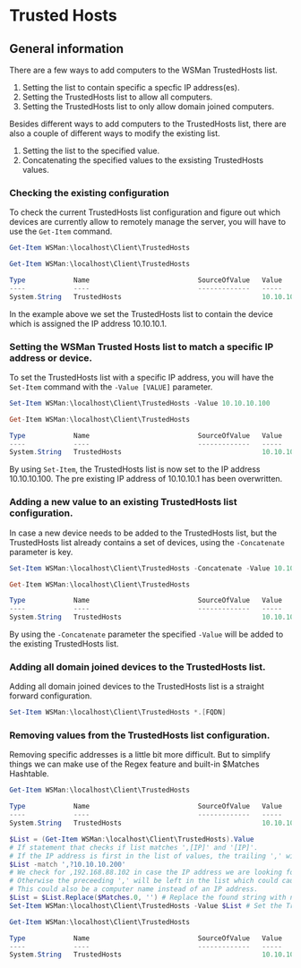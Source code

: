 # Trusted Hosts
## General information
There are a few ways to add computers to the WSMan TrustedHosts list.
1. Setting the list to contain specific a specfic IP address(es).
2. Setting the TrustedHosts list to allow all computers.
3. Setting the TrustedHosts list to only allow domain joined computers.

Besides different ways to add computers to the TrustedHosts list, there are also a couple of different ways to modify the existing list.
1. Setting the list to the specified value.
2. Concatenating the specified values to the exsisting TrustedHosts values.

### Checking the existing configuration
To check the current TrustedHosts list configuration and figure out which devices are currently allow to remotely manage the server, you will have to use the `Get-Item` command.
```PowerShell
Get-Item WSMan:\localhost\Client\TrustedHosts

Get-Item WSMan:\localhost\Client\TrustedHosts

Type            Name                           SourceOfValue   Value
----            ----                           -------------   -----
System.String   TrustedHosts                                   10.10.10.1
```
In the example above we set the TrustedHosts list to contain the device which is assigned the IP address 10.10.10.1.

### Setting the WSMan Trusted Hosts list to match a specific IP address or device.
To set the TrustedHosts list with a specific IP address, you will have the `Set-Item` command with the `-Value [VALUE]` parameter.
```PowerShell
Set-Item WSMan:\localhost\Client\TrustedHosts -Value 10.10.10.100

Get-Item WSMan:\localhost\Client\TrustedHosts

Type            Name                           SourceOfValue   Value
----            ----                           -------------   -----
System.String   TrustedHosts                                   10.10.10.100
```
By using `Set-Item`, the TrustedHosts list is now set to the IP address 10.10.10.100.
The pre existing IP address of 10.10.10.1 has been overwritten.

### Adding a new value to an existing TrustedHosts list configuration.
In case a new device needs to be added to the TrustedHosts list, but the TrustedHosts list already contains a set of devices, using the `-Concatenate` parameter is key.
```PowerShell
Set-Item WSMan:\localhost\Client\TrustedHosts -Concatenate -Value 10.10.10.200

Get-Item WSMan:\localhost\Client\TrustedHosts

Type            Name                           SourceOfValue   Value
----            ----                           -------------   -----
System.String   TrustedHosts                                   10.10.10.100,10.10.10.200
```
By using the `-Concatenate` parameter the specified `-Value` will be added to the existing TrustedHosts list.

### Adding all domain joined devices to the TrustedHosts list.
Adding all domain joined devices to the TrustedHosts list is a straight forward configuration.
```PowerShell
Set-Item WSMan:\localhost\Client\TrustedHosts *.[FQDN]
```

### Removing values from the TrustedHosts list configuration.
Removing specific addresses is a little bit more difficult.
But to simplify things we can make use of the Regex feature and built-in $Matches Hashtable.
```PowerShell
Get-Item WSMan:\localhost\Client\TrustedHosts

Type            Name                           SourceOfValue   Value
----            ----                           -------------   -----
System.String   TrustedHosts                                   10.10.10.100,10.10.10.200

$List = (Get-Item WSMan:\localhost\Client\TrustedHosts).Value
# If statement that checks if list matches ',[IP]' and '[IP]'. 
# If the IP address is first in the list of values, the trailing ',' will have to be removed.
$List -match ',?10.10.10.200'
# We check for ,192.168.88.102 in case the IP address we are looking for is not the only IP address in the list.
# Otherwise the preceeding ',' will be left in the list which could cause problems. 
# This could also be a computer name instead of an IP address.
$List = $List.Replace($Matches.0, '') # Replace the found string with nothing.
Set-Item WSMan:\localhost\Client\TrustedHosts -Value $List # Set the TrustedHosts list to match our edited list.

Get-Item WSMan:\localhost\Client\TrustedHosts

Type            Name                           SourceOfValue   Value
----            ----                           -------------   -----
System.String   TrustedHosts                                   10.10.10.100
```